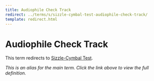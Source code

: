 ```yaml
---
title: Audiophile Check Track
redirect: ../terms/s/sizzle-cymbal-test-audiophile-check-track/
template: redirect.html
---
```


# Audiophile Check Track

This term redirects to [Sizzle-Cymbal Test](../terms/s/sizzle-cymbal-test-audiophile-check-track/).

*This is an alias for the main term. Click the link above to view the full definition.*
